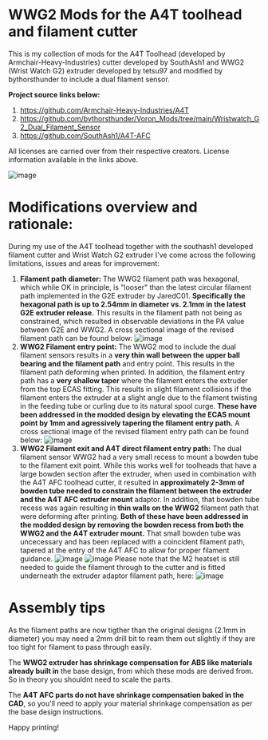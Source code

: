 # WWG2 Mods for the A4T toolhead and filament cutter
This is my collection of mods for the A4T Toolhead (developed by Armchair-Heavy-Industries) cutter developed by SouthAsh1 and WWG2 (Wrist Watch G2) extruder developed by tetsu97 and modified by bythorsthunder to include a dual filament sensor. 

**Project source links below:**
1. https://github.com/Armchair-Heavy-Industries/A4T
2. https://github.com/bythorsthunder/Voron_Mods/tree/main/Wristwatch_G2_Dual_Filament_Sensor
3. https://github.com/SouthAsh1/A4T-AFC

All licenses are carried over from their respective creators. License information available in the links above.

![image](https://github.com/user-attachments/assets/bcb7041d-fad1-45fc-af9c-316da4620067)


# Modifications overview and rationale:
During my use of the A4T toolhead together with the southash1 developed filament cutter and Wrist Watch G2 extruder I've come across the following limitations, issues and areas for improvement:

1. **Filament path diameter:** The WWG2 filament path was hexagonal, which while OK in principle, is "looser" than the latest circular filament path implemented in the G2E extruder by JaredC01. **Specifically the hexagonal path is up to 2.54mm in diameter vs. 2.1mm in the latest G2E extruder release.** This results in the filament path not being as constrained, which resulted in observable deviations in the PA value between G2E and WWG2. A cross sectional image of the revised filament path can be found below:
![image](https://github.com/user-attachments/assets/ac474656-e653-436c-a221-bdec1227415d)
2. **WWG2 Filament entry point:** The WWG2 mod to include the dual filament sensors results in a **very thin wall between the upper ball bearing and the filament path** and entry point. This results in the filament path deforming when printed. In addition, the filament entry path has a **very shallow taper** where the filament enters the extruder from the top ECAS fitting. This results in slight filament collisions if the filament enters the extruder at a slight angle due to the filament twisting in the feeding tube or curling due to its natural spool curge. **These have been addressed in the modded design by elevating the ECAS mount point by 1mm and agressively tapering the filament entry path.** A cross sectional image of the revised filament entry path can be found below:
![image](https://github.com/user-attachments/assets/e638fa4e-aca6-42a8-ae2d-ce1d71b7b438)
3. **WWG2 Filament exit and A4T direct filament entry path:** The dual filament sensor WWG2 had a very small recess to mount a bowden tube to the filament exit point. While this works well for toolheads that have a large bowden section after the extruder, when used in combination with the A4T AFC toolhead cutter, it resulted in **approximately 2-3mm of bowden tube needed to constrain the filament between the extruder and the A4T AFC extruder mount** adaptor. In addition, that bowden tube recess was again resulting in **thin walls on the WWG2** filament path that were deforming after printing. **Both of these have been addressed in the modded design by removing the bowden recess from both the WWG2 and the A4T extruder mount.** That small bowden tube was uncecessary and has been replaced with a coincident filament path, tapered at the entry of the A4T AFC to allow for proper filament guidance.
![image](https://github.com/user-attachments/assets/4d01bdb4-b7f3-4804-92d1-42126632ad7c)
![image](https://github.com/user-attachments/assets/b0adc37e-c67b-4c3f-a0c7-ec1fba94c6a8)
Please note that the M2 heatset is still needed to guide the filament through to the cutter and is fitted underneath the extruder adaptor filament path, here:
![image](https://github.com/user-attachments/assets/fa32d39c-94a1-4545-967f-58132c1e456e)

# Assembly tips
As the filament paths are now tigther than the original designs (2.1mm in diameter) you may need a 2mm drill bit to ream them out slightly if they are too tight for filament to pass through easily.

The **WWG2 extruder has shrinkage compensation for ABS like materials already built in** the base design, from which these mods are derived from. So in theory you shouldnt need to scale the parts.

The **A4T AFC parts do not have shrinkage compensation baked in the CAD**, so you'll need to apply your material shrinkage compensation as per the base design instructions.

Happy printing!


